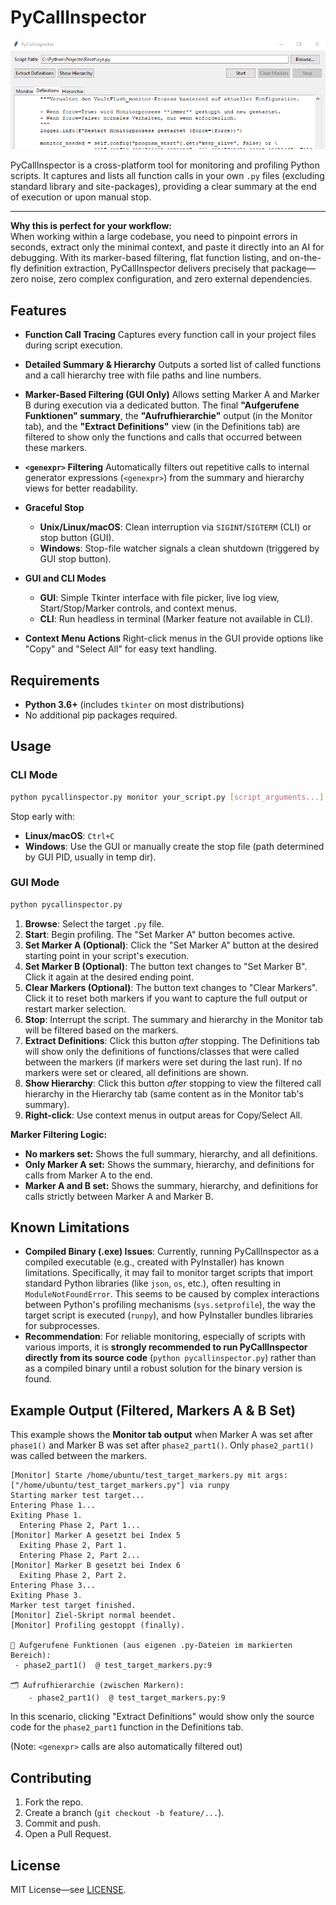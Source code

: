 # PyCallInspector

![PyCallInspector GUI](PyCallInspector.png)

PyCallInspector is a cross-platform tool for monitoring and profiling Python scripts. It captures and lists all function calls in your own `.py` files (excluding standard library and site-packages), providing a clear summary at the end of execution or upon manual stop.

---

**Why this is perfect for your workflow:**  
When working within a large codebase, you need to pinpoint errors in seconds, extract only the minimal context, and paste it directly into an AI for debugging. With its marker-based filtering, flat function listing, and on-the-fly definition extraction, PyCallInspector delivers precisely that package—zero noise, zero complex configuration, and zero external dependencies.


## Features

- **Function Call Tracing**
  Captures every function call in your project files during script execution.

- **Detailed Summary & Hierarchy**
  Outputs a sorted list of called functions and a call hierarchy tree with file paths and line numbers.

- **Marker-Based Filtering (GUI Only)**
  Allows setting Marker A and Marker B during execution via a dedicated button. The final **"Aufgerufene Funktionen" summary**, the **"Aufrufhierarchie"** output (in the Monitor tab), and the **"Extract Definitions"** view (in the Definitions tab) are filtered to show only the functions and calls that occurred between these markers.

- **`<genexpr>` Filtering**
  Automatically filters out repetitive calls to internal generator expressions (`<genexpr>`) from the summary and hierarchy views for better readability.

- **Graceful Stop**
  - **Unix/Linux/macOS**: Clean interruption via `SIGINT`/`SIGTERM` (CLI) or stop button (GUI).
  - **Windows**: Stop-file watcher signals a clean shutdown (triggered by GUI stop button).

- **GUI and CLI Modes**
  - **GUI**: Simple Tkinter interface with file picker, live log view, Start/Stop/Marker controls, and context menus.
  - **CLI**: Run headless in terminal (Marker feature not available in CLI).

- **Context Menu Actions**
  Right-click menus in the GUI provide options like "Copy" and "Select All" for easy text handling.

## Requirements

- **Python 3.6+** (includes `tkinter` on most distributions)
- No additional pip packages required.

## Usage

### CLI Mode

```bash
python pycallinspector.py monitor your_script.py [script_arguments...]
```

Stop early with:
- **Linux/macOS**: `Ctrl+C`
- **Windows**: Use the GUI or manually create the stop file (path determined by GUI PID, usually in temp dir).

### GUI Mode

```bash
python pycallinspector.py
```

1.  **Browse**: Select the target `.py` file.
2.  **Start**: Begin profiling. The "Set Marker A" button becomes active.
3.  **Set Marker A (Optional)**: Click the "Set Marker A" button at the desired starting point in your script's execution.
4.  **Set Marker B (Optional)**: The button text changes to "Set Marker B". Click it again at the desired ending point.
5.  **Clear Markers (Optional)**: The button text changes to "Clear Markers". Click it to reset both markers if you want to capture the full output or restart marker selection.
6.  **Stop**: Interrupt the script. The summary and hierarchy in the Monitor tab will be filtered based on the markers.
7.  **Extract Definitions**: Click this button *after* stopping. The Definitions tab will show only the definitions of functions/classes that were called between the markers (if markers were set during the last run). If no markers were set or cleared, all definitions are shown.
8.  **Show Hierarchy**: Click this button *after* stopping to view the filtered call hierarchy in the Hierarchy tab (same content as in the Monitor tab's summary).
9.  **Right-click**: Use context menus in output areas for Copy/Select All.

**Marker Filtering Logic:**
- **No markers set:** Shows the full summary, hierarchy, and all definitions.
- **Only Marker A set:** Shows the summary, hierarchy, and definitions for calls from Marker A to the end.
- **Marker A and B set:** Shows the summary, hierarchy, and definitions for calls strictly between Marker A and Marker B.

## Known Limitations

- **Compiled Binary (.exe) Issues**: Currently, running PyCallInspector as a compiled executable (e.g., created with PyInstaller) has known limitations. Specifically, it may fail to monitor target scripts that import standard Python libraries (like `json`, `os`, etc.), often resulting in `ModuleNotFoundError`. This seems to be caused by complex interactions between Python's profiling mechanisms (`sys.setprofile`), the way the target script is executed (`runpy`), and how PyInstaller bundles libraries for subprocesses.
- **Recommendation**: For reliable monitoring, especially of scripts with various imports, it is **strongly recommended to run PyCallInspector directly from its source code** (`python pycallinspector.py`) rather than as a compiled binary until a robust solution for the binary version is found.

## Example Output (Filtered, Markers A & B Set)

This example shows the **Monitor tab output** when Marker A was set after `phase1()` and Marker B was set after `phase2_part1()`. Only `phase2_part1()` was called between the markers.

```
[Monitor] Starte /home/ubuntu/test_target_markers.py mit args: ["/home/ubuntu/test_target_markers.py"] via runpy
Starting marker test target...
Entering Phase 1...
Exiting Phase 1.
  Entering Phase 2, Part 1...
[Monitor] Marker A gesetzt bei Index 5
  Exiting Phase 2, Part 1.
  Entering Phase 2, Part 2...
[Monitor] Marker B gesetzt bei Index 6
  Exiting Phase 2, Part 2.
Entering Phase 3...
Exiting Phase 3.
Marker test target finished.
[Monitor] Ziel-Skript normal beendet.
[Monitor] Profiling gestoppt (finally).

🧠 Aufgerufene Funktionen (aus eigenen .py-Dateien im markierten Bereich):
 - phase2_part1()  @ test_target_markers.py:9

🗂 Aufrufhierarchie (zwischen Markern):
    - phase2_part1()  @ test_target_markers.py:9
```
In this scenario, clicking "Extract Definitions" would show only the source code for the `phase2_part1` function in the Definitions tab.

(Note: `<genexpr>` calls are also automatically filtered out)

## Contributing

1. Fork the repo.
2. Create a branch (`git checkout -b feature/...`).
3. Commit and push.
4. Open a Pull Request.

## License

MIT License—see [LICENSE](LICENSE).

